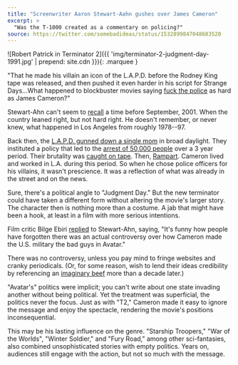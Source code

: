 ```yaml
---
title: "Screenwriter Aaron Stewart-Aahn gushes over James Cameron"
excerpt: >
  "Was the T-1000 created as a commentary on policing?"
source: https://twitter.com/somebadideas/status/1532899847048683520
---
```


![Robert Patrick in Terminator 2]({{ 'img/terminator-2-judgment-day-1991.jpg' | prepend: site.cdn }}){: .marquee }

"That he made his villain an icon of the L.A.P.D. before the Rodney King tape was released, and then pushed it even harder in his script for Strange Days...What happened to blockbuster movies saying [fuck the police](https://www.snopes.com/fact-check/terminator-2-commentary-policing/) as hard as James Cameron?"

Stewart-Ahn can't seem to [recall](https://web.archive.org/web/20220604064427/https://twitter.com/somebadideas/status/1532899847048683520) a time before September, 2001. When the country leaned right, but not hard right. He doesn't remember, or never knew, what happened in Los Angeles from roughly 1978--97.

Back then, the [L.A.P.D. gunned down a single mom](https://en.wikipedia.org/wiki/Shooting_of_Eula_Love) in broad daylight. They instituted a policy that led to the [arrest of 50,000 people](https://en.wikipedia.org/wiki/Operation_Hammer_(1987)) over a 3 year period. Their brutality was [caught on tape](https://www.youtube.com/results?search_query=Rodney+King+video). Then,  [Rampart](https://www.britannica.com/topic/Rampart-scandal). Cameron lived and worked in L.A. during this period. So when he chose police officers for his villains, it wasn't prescience. It was a reflection of what was already in the street and on the news.

Sure, there's a political angle to "Judgment Day." But the new terminator could have taken a different form without altering the movie's larger story. The character then is nothing more than a costume. A jab that might have been a hook, at least in a film with more serious intentions.

Film critic Bilge Ebiri [replied](https://twitter.com/BilgeEbiri/status/1533295627064451074) to Stewart-Ahn, saying, "It's funny how people have forgotten there was an actual controversy over how Cameron made the U.S. military the bad guys in Avatar."

There was no controversy, unless you pay mind to fringe websites and cranky periodicals. (Or, for some reason, wish to lend their ideas credibility by referencing an [imaginary beef](https://abcnews.go.com/Politics/Movies/politics-avatar-conservatives-attack-movies-political-messaging/story?id=9484885) more than a decade later.)

"Avatar's" politics were implicit; you can't write about one state invading another without being political. Yet the treatment was superficial, the politics never the focus. Just as with "T2," Cameron made it easy to ignore the message and enjoy the spectacle, rendering the movie's positions inconsequential.

This may be his lasting influence on the genre. "Starship Troopers," "War of the Worlds", "Winter Soldier," and "Fury Road," among other sci-fantasies,  also combined unsophisticated stories with empty politics. Years on, audiences still engage with the action, but not so much with the message.
